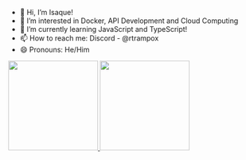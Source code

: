 - 👋 Hi, I’m Isaque!
- 👀 I’m interested in Docker, API Development and Cloud Computing
- 🌱 I’m currently learning JavaScript and TypeScript!
- 📫 How to reach me: Discord - @rtrampox
- 😄 Pronouns: He/Him

<div>
<a href="https://github.com/rtrampox">
<img loading="lazy" height="180em" src="https://github-readme-stats.vercel.app/api/top-langs/?rtrampox&layout=compact&langs_count=7&theme=dracula"/>
<img loading="lazy" height="180em" src="https://github-readme-stats.vercel.app/api?username=rtrampox&show_icons=true&theme=dracula&include_all_commits=true&count_private=true"/>
</div>

<!---
rtrampox/rtrampox is a ✨ special ✨ repository because its `README.md` (this file) appears on your GitHub profile.
You can click the Preview link to take a look at your changes.
--->
